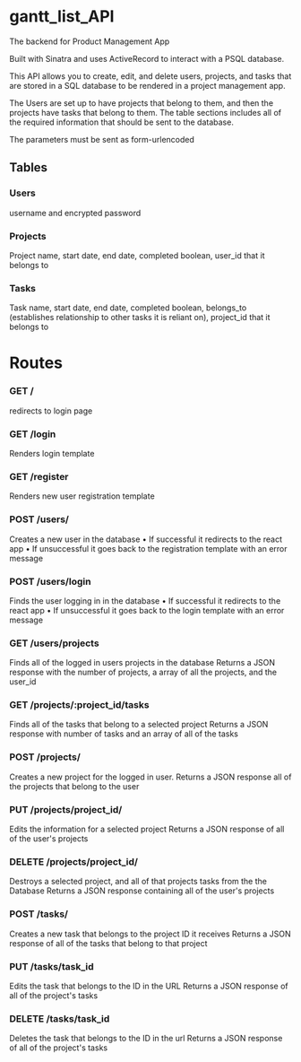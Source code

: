 # gantt_list_API

The backend for Product Management App

Built with Sinatra and uses ActiveRecord to interact with a PSQL database.

This API allows you to create, edit, and delete users, projects, and tasks that are stored in a SQL database to be rendered in a project management app.

The Users are set up to have projects that belong to them, and then the projects have tasks that belong to them. The table sections includes all of the required information that should be sent to the database.

The parameters must be sent as form-urlencoded


## Tables

### Users
username and encrypted password

### Projects
Project name, start date, end date, completed boolean, user_id that it belongs to

### Tasks
Task name, start date, end date, completed boolean, belongs_to (establishes relationship to other tasks it is reliant on), project_id that it belongs to


# Routes

### GET / 
redirects to login page

### GET /login
Renders login template

### GET /register
Renders new user registration template

### POST /users/
Creates a new user in the database
• If successful it redirects to the react app
• If unsuccessful it goes back to the registration template with an error message

### POST /users/login
Finds the user logging in in the database
• If successful it redirects to the react app
• If unsuccessful it goes back to the login template with an error message

### GET /users/projects
Finds all of the logged in users projects in the database
Returns a JSON response with the number of projects, a array of all the projects, and the user_id


### GET /projects/:project_id/tasks
Finds all of the tasks that belong to a selected project
Returns a JSON response with number of tasks and an array of all of the tasks

### POST /projects/
Creates a new project for the logged in user.
Returns a JSON response all of the projects that belong to the user

### PUT /projects/project_id/
Edits the information for a selected project
Returns a JSON response of all of the user's projects

### DELETE /projects/project_id/
Destroys a selected project, and all of that projects tasks from the the Database
Returns a JSON response containing all of the user's projects

### POST /tasks/
Creates a new task that belongs to the project ID it receives
Returns a JSON response of all of the tasks that belong to that project

### PUT /tasks/task_id
Edits the task that belongs to the ID in the URL
Returns a JSON response of all of the project's tasks

### DELETE /tasks/task_id
Deletes the task that belongs to the ID in the url
Returns a JSON response of all of the project's tasks

